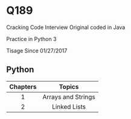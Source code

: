 # Q189
Cracking Code Interview
Original coded in Java

Practice in Python 3

Tisage
Since 01/27/2017


## Python

| Chapters   |  Topics  |
|:----------:|:--------:|
| 1 | Arrays and Strings|
| 2 | Linked Lists|
